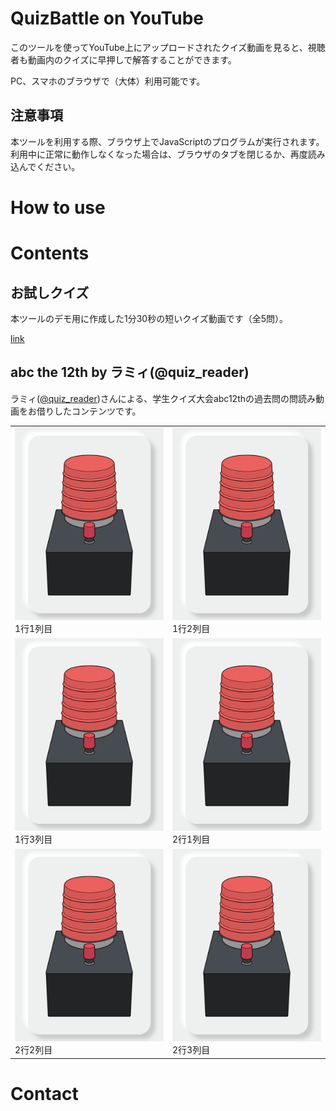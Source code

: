 # QuizBattle on YouTube

このツールを使ってYouTube上にアップロードされたクイズ動画を見ると、視聴者も動画内のクイズに早押しで解答することができます。

PC、スマホのブラウザで（大体）利用可能です。

## 注意事項

本ツールを利用する際、ブラウザ上でJavaScriptのプログラムが実行されます。利用中に正常に動作しなくなった場合は、ブラウザのタブを閉じるか、再度読み込んでください。

# How to use

# Contents

## お試しクイズ

本ツールのデモ用に作成した1分30秒の短いクイズ動画です（全5問）。

[link](https://srtjs.azurewebsites.net/?v=BHWd-HDorfY&surl=https://raw.githubusercontent.com/t-yokota/quizBattle/master/src/quizBattle.srt.js)

## abc the 12th by ラミィ(@quiz_reader)

ラミィ([@quiz_reader](https://twitter.com/quiz_reader?s=20))さんによる、学生クイズ大会abc12thの過去問の問読み動画をお借りしたコンテンツです。

<table class="sample">
    <tr>
        <td>
            <img src="https://raw.githubusercontent.com/t-yokota/quizBattle/master/figures/button_portrait_1.png" class="large" alt="1行1列目"><br>1行1列目
        </td>
        <td>
            <img src="https://raw.githubusercontent.com/t-yokota/quizBattle/master/figures/button_portrait_1.png" class="large" alt="1行2列目"><br>1行2列目
        </td>
    </tr>
    <tr>
        <td>
            <img src="https://raw.githubusercontent.com/t-yokota/quizBattle/master/figures/button_portrait_1.png" class="large" alt="1行2列目"><br>1行3列目
        </td>
        <td>
            <img src="https://raw.githubusercontent.com/t-yokota/quizBattle/master/figures/button_portrait_1.png" class="large" alt="2行1列目"><br>2行1列目
        </td>
    </tr>
    <tr>
        <td>
            <img src="https://raw.githubusercontent.com/t-yokota/quizBattle/master/figures/button_portrait_1.png" class="large" alt="2行2列目"><br>2行2列目
        </td>
        <td>
            <img src="https://raw.githubusercontent.com/t-yokota/quizBattle/master/figures/button_portrait_1.png" class="large" alt="2行2列目"><br>2行3列目
        </td>
    </tr>
</table>

# Contact


